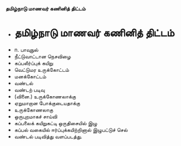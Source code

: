**தமிழ்நாடு மாணவர் கணினித் திட்டம்**
- # தமிழ்நாடு மாணவர் கணினித் திட்டம்
- n. பாவுநுல்
- நீட்டுவாட்டான நெசவிழை
- கப்பலீர்ப்புக் கயிறு
- வெட்டுமர உருக்கோட்டம்
- மனக்கோட்டம்
- வண்டல்
- வண்டற் படிவு
- (வினை.) உருக்கோணலாக்கு
- ஏறுமாறான போக்குடையதாக்கு
- உருக்கோணலாகு
-   ஒருபுறமாகச் சாய்வி
- கப்பலைக்  கயிறுகட்டி  ஒருதிசையில் இழு
-   கப்பல் வகையில் ஈர்ப்புக்கயிற்றினால் இழுபட்டுச் செல்
- வண்டல் படிவித்து வளப்படத்து.

